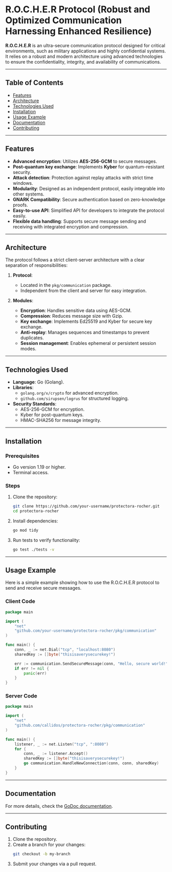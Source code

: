 
# R.O.C.H.E.R Protocol (Robust and Optimized Communication Harnessing Enhanced Resilience)

**R.O.C.H.E.R** is an ultra-secure communication protocol designed for critical environments, such as military applications and highly confidential systems. It relies on a robust and modern architecture using advanced technologies to ensure the confidentiality, integrity, and availability of communications.

---

## Table of Contents

- [Features](#features)
- [Architecture](#architecture)
- [Technologies Used](#technologies-used)
- [Installation](#installation)
- [Usage Example](#usage-example)
- [Documentation](#documentation)
- [Contributing](#contributing)

---

## Features

- **Advanced encryption**: Utilizes **AES-256-GCM** to secure messages.
- **Post-quantum key exchange**: Implements **Kyber** for quantum-resistant security.
- **Attack detection**: Protection against replay attacks with strict time windows.
- **Modularity**: Designed as an independent protocol, easily integrable into other systems.
- **GNARK Compatibility**: Secure authentication based on zero-knowledge proofs.
- **Easy-to-use API**: Simplified API for developers to integrate the protocol easily.
- **Flexible data handling**: Supports secure message sending and receiving with integrated encryption and compression.

---

## Architecture

The protocol follows a strict client-server architecture with a clear separation of responsibilities:

1. **Protocol**:
   - Located in the `pkg/communication` package.
   - Independent from the client and server for easy integration.

2. **Modules**:
   - **Encryption**: Handles sensitive data using AES-GCM.
   - **Compression**: Reduces message size with Gzip.
   - **Key exchange**: Implements Ed25519 and Kyber for secure key exchange.
   - **Anti-replay**: Manages sequences and timestamps to prevent duplicates.
   - **Session management**: Enables ephemeral or persistent session modes.

---

## Technologies Used

- **Language**: Go (Golang).
- **Libraries**:
  - `golang.org/x/crypto` for advanced encryption.
  - `github.com/sirupsen/logrus` for structured logging.
- **Security Standards**:
  - AES-256-GCM for encryption.
  - Kyber for post-quantum keys.
  - HMAC-SHA256 for message integrity.

---

## Installation

### Prerequisites

- Go version 1.19 or higher.
- Terminal access.

### Steps

1. Clone the repository:
   ```bash
   git clone https://github.com/your-username/protectora-rocher.git
   cd protectora-rocher
   ```

2. Install dependencies:
   ```bash
   go mod tidy
   ```

3. Run tests to verify functionality:
   ```bash
   go test ./tests -v
   ```

---

## Usage Example

Here is a simple example showing how to use the R.O.C.H.E.R protocol to send and receive secure messages.

### Client Code

```go
package main

import (
    "net"
    "github.com/your-username/protectora-rocher/pkg/communication"
)

func main() {
    conn, _ := net.Dial("tcp", "localhost:8080")
    sharedKey := []byte("thisisaverysecurekey!")

    err := communication.SendSecureMessage(conn, "Hello, secure world!", sharedKey, 1, 60)
    if err != nil {
        panic(err)
    }
}
```

### Server Code

```go
package main

import (
    "net"
    "github.com/callidos/protectora-rocher/pkg/communication"
)

func main() {
    listener, _ := net.Listen("tcp", ":8080")
    for {
        conn, _ := listener.Accept()
        sharedKey := []byte("thisisaverysecurekey!")
        go communication.HandleNewConnection(conn, conn, sharedKey)
    }
}
```

---

## Documentation

For more details, check the [GoDoc documentation](https://pkg.go.dev/github.com/callidos/protectora-rocher/pkg/communication).

---

## Contributing

1. Clone the repository.
2. Create a branch for your changes:
   ```bash
   git checkout -b my-branch
   ```
3. Submit your changes via a pull request.

